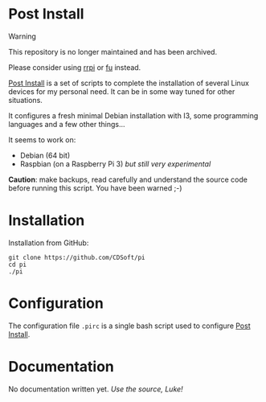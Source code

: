 Post Install
============

> [!WARNING]
> This repository is no longer maintained and has been archived.
>
> Please consider using [rrpi](https://github.com/CDSoft/rrpi) or [fu](https://github.com/CDSoft/fu) instead.

[PI]: http://cdsoft.fr/pi
[Post Install]: http://cdsoft.fr/pi


[Post Install] is a set of scripts to complete the installation of several Linux
devices for my personal need.
It can be in some way tuned for other situations.

It configures a fresh minimal Debian installation with I3,
some programming languages and a few other things...

It seems to work on:

- Debian (64 bit)
- Raspbian (on a Raspberry Pi 3) *but still very experimental*

**Caution**: make backups, read carefully and understand the source code before running this script.
You have been warned ;-)

Installation
============

Installation from GitHub:

    git clone https://github.com/CDSoft/pi
    cd pi
    ./pi

Configuration
=============

The configuration file `.pirc` is a single bash script used to configure [Post Install].

Documentation
=============

No documentation written yet. *Use the source, Luke!*
